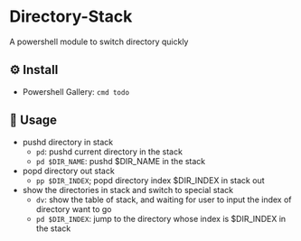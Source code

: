 # Directory-Stack

A powershell module to switch directory quickly

## :gear: Install

- Powershell Gallery: `cmd todo`

## :toolbox: Usage

- pushd directory in stack
  - `pd`: pushd current directory in the stack
  - `pd $DIR_NAME`: pushd $DIR_NAME in the stack
- popd directory out stack
  - `pp $DIR_INDEX`; popd directory index $DIR_INDEX in stack out
- show the directories in stack and switch to special stack
  - `dv`: show the table of stack, and waiting for user to input the index of directory want to go
  - `pd $DIR_INDEX`: jump to the directory whose index is $DIR_INDEX in the stack
